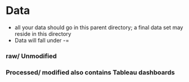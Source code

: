 # **Data**
 - all your data should go in this parent directory; a final data set may reside in this directory
- Data will fall under
-=
### raw/ Unmodified 
### Processed/ modified also contains Tableau dashboards
